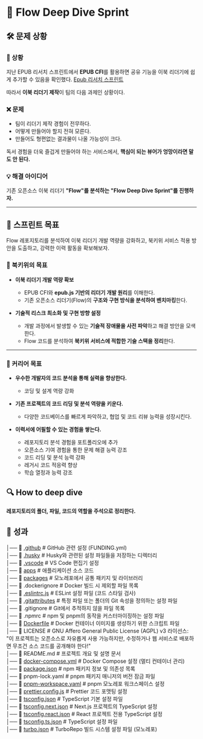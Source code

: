 # 📖 Flow Deep Dive Sprint

## 🛠️ 문제 상황

### 🧐 상황

지난 EPUB 리서치 스프린트에서 **EPUB CFI**를 활용하면 공유 기능을 이북 리더기에 쉽게 추가할 수 있음을 확인했다.
[Epub 리서치 스프린트](https://plausible-windflower-bc3.notion.site/Epub-1b2be08797b4809a9401c3d54548219c)

따라서 **이북 리더기 제작**이 팀의 다음 과제인 상황이다.

### ❌ 문제

- 팀이 리더기 제작 경험이 전무하다.
- 어떻게 만들어야 할지 전혀 모른다.
- 만들어도 형편없는 결과물이 나올 가능성이 크다.

독서 경험을 더욱 즐겁게 만들어야 하는 서비스에서, **핵심이 되는 뷰어가 엉망이라면 말도 안 된다.**

### 💡 해결 아이디어

기존 오픈소스 이북 리더기 **"Flow"를 분석하는 "Flow Deep Dive Sprint"를 진행하자.**

---

## 🎯 스프린트 목표

Flow 레포지토리를 분석하여 이북 리더기 개발 역량을 강화하고, 북키위 서비스 적용 방안을 도출하고, 강력한 이력 활동을 확보해보자.

### 📌 북키위의 목표

- **이북 리더기 개발 역량 확보**

  - EPUB CFI와 **epub.js 기반의 리더기 개발 원리**를 이해한다.
  - 기존 오픈소스 리더기(Flow)의 **구조와 구현 방식을 분석하여 벤치마킹**한다.

- **기술적 리스크 최소화 및 구현 방향 설정**
  - 개발 과정에서 발생할 수 있는 **기술적 장애물을 사전 파악**하고 해결 방안을 모색한다.
  - Flow 코드를 분석하여 **북키위 서비스에 적합한 기술 스택을 정리**한다.

---

### 📌 커리어 목표

- **우수한 개발자의 코드 분석을 통해 실력을 향상한다.**

  - 코딩 및 설계 역량 강화

- **기존 프로젝트의 코드 리딩 및 분석 역량을 키운다.**

  - 다양한 코드베이스를 빠르게 파악하고, 협업 및 코드 리뷰 능력을 성장시킨다.

- **이력서에 어필할 수 있는 경험을 쌓는다.**
  - 레포지토리 분석 경험을 포트폴리오에 추가
  - 오픈소스 기여 경험을 통한 문제 해결 능력 강조
  - 코드 리딩 및 분석 능력 강화
  - 레거시 코드 적응력 향상
  - 학습 열정과 능력 강조

## 🔍 How to deep dive

**레포지토리의 폴더, 파일, 코드의 역할을 주석으로 정리한다.**

## 🚀 성과

│── 📂 [.github](./.github/index.md) # GitHub 관련 설정 (FUNDING.yml)  
│── 📂 [.husky](./.husky/index.md) # Husky와 관련된 설정 파일들을 저장하는 디렉터리  
│── 📂 [.vscode](./.vscode/index.md) # VS Code 편집기 설정  
│── 📂 [apps](./apps/index.md) # 애플리케이션 소스 코드  
│── 📂 [packages](./packages/index.md) # 모노레포에서 공통 패키지 및 라이브러리  
│── 📄 .dockerignore # Docker 빌드 시 제외할 파일 목록  
│── 📄 [.eslintrc.js](./.eslintrc.js) # ESLint 설정 파일 (코드 스타일 검사)  
│── 📄 [.gitattributes](./.gitattributes) # 특정 파일 또는 폴더의 Git 속성을 정의하는 설정 파일  
│── 📄 .gitignore # Git에서 추적하지 않을 파일 목록  
│── 📄 .npmrc # npm 및 pnpm의 동작을 커스터마이징하는 설정 파일  
│── 📄 [Dockerfile](./Dockerfile) # Docker 컨테이너 이미지를 생성하기 위한 스크립트 파일  
│── 📄 LICENSE # GNU Affero General Public License (AGPL) v3 라이선스: "이 프로젝트는 오픈소스로 자유롭게 사용 가능하지만, 수정하거나 웹 서비스로 배포하면 무조건 소스 코드를 공개해야 한다!"  
│── 📄 README.md # 프로젝트 개요 및 설명 문서  
│── 📄 [docker-compose.yml](./docker-compose.yml) # Docker Compose 설정 (멀티 컨테이너 관리)  
│── 📄 [package.json](./package.json.md) # npm 패키지 정보 및 의존성 목록  
│── 📄 pnpm-lock.yaml # pnpm 패키지 매니저의 버전 잠금 파일  
│── 📄 [pnpm-workspace.yaml](./pnpm-workspace.yaml) # pnpm 모노레포 워크스페이스 설정  
│── 📄 [prettier.config.js](./prettier.config.js) # Prettier 코드 포맷팅 설정  
│── 📄 [tsconfig.json](./tsconfig.json) # TypeScript 기본 설정 파일  
│── 📄 [tsconfig.next.json](./tsconfig.next.json) # Next.js 프로젝트의 TypeScript 설정  
│── 📄 [tsconfig.react.json](./tsconfig.react.json) # React 프로젝트 전용 TypeScript 설정  
│── 📄 [tsconfig.ts.json](./tsconfig.ts.json) # TypeScript 설정 파일  
│── 📄 [turbo.json](./turbo.json) # TurboRepo 빌드 시스템 설정 파일 (모노레포)
